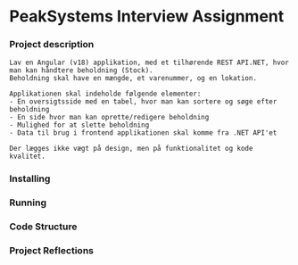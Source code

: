 # PeakSystems Interview Assignment

### Project description

```
Lav en Angular (v18) applikation, med et tilhørende REST API.NET, hvor man kan håndtere beholdning (Stock). 
Beholdning skal have en mængde, et varenummer, og en lokation. 

Applikationen skal indeholde følgende elementer: 
- En oversigtsside med en tabel, hvor man kan sortere og søge efter beholdning
- En side hvor man kan oprette/redigere beholdning
- Mulighed for at slette beholdning
- Data til brug i frontend applikationen skal komme fra .NET API'et

Der lægges ikke vægt på design, men på funktionalitet og kode kvalitet.
```

### Installing


### Running


### Code Structure


### Project Reflections
